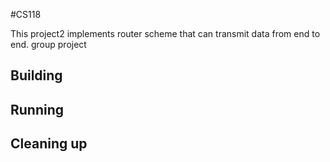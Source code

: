 #CS118

This project2 implements router scheme that can transmit data from end to end.
group project

## Building 


## Running 

## Cleaning up 